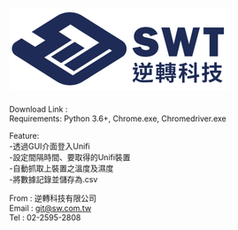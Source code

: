 #                               ![image](https://github.com/SwtOpenSource/GetTempAndHumidity/blob/master/SwtLogo.png)
Download Link : <br>
Requirements: Python 3.6+, Chrome.exe, Chromedriver.exe <br>
<!-- # Start -->
Feature:<br>
-透過GUI介面登入Unifi<br>
-設定間隔時間、要取得的Unifi裝置<br>
-自動抓取上裝置之溫度及濕度<br>
-將數據記錄並儲存為.csv<br>
<!-- # Info -->
From : 逆轉科技有限公司 <br>
Email : git@sw.com.tw <br>
Tel : 02-2595-2808 <br>
